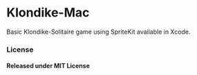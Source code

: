 # Klondike-Mac

Basic Klondike-Solitaire game using SpriteKit available in Xcode.

### License
#### Released under MIT License
